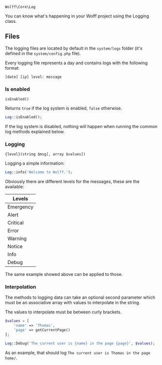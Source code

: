 `Wolff\Core\Log`

You can know what's happening in your Wolff project using the Logging class.

## Files

The logging files are located by default in the `system/logs` folder (it's defined in the `system/config.php` file).

Every logging file represents a day and contains logs with the following format:

```
[date] [ip] level: message
```

### Is enabled

`isEnabled()`

Returns `true` if the log system is enabled, `false` otherwise.

```php
Log::isEnabled();
```

If the log system is disabled, nothing will happen when running the common log methods explained below.

### Logging

`{level}(string $msg[, array $values])`

Logging a simple information:

```php
Log::info('Welcome to Wolff.');
```

Obviously there are different levels for the messages, these are the available:

| Levels      |
| ------------|
| Emergency   |
| Alert       |
| Critical    |
| Error       |
| Warning     |
| Notice      |
| Info        |
| Debug       |

The same example showed above can be applied to those.

### Interpolation

The methods to logging data can take an optional second parameter which must be an associative array with values to interpolate in the string.

The values to interpolate must be between curly brackets.

```php
$values = [
    'name' => 'Thomas',
    'page' => getCurrentPage()
];

Log::Debug('The current user is {name} in the page {page}', $values);
```

As an example, that should log `The current user is Thomas in the page home/`.

